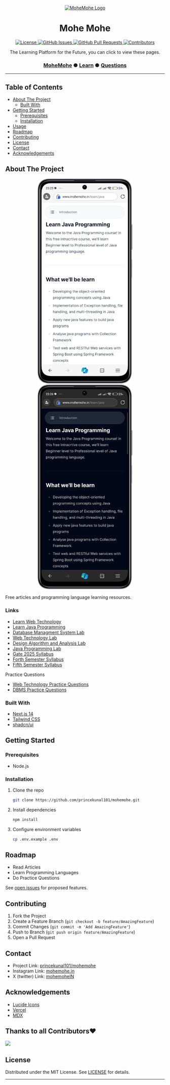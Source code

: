<p align="center">
  <a href="https://www.mohemohe.in">
    <img src="https://www.mohemohe.in/m1-logo.png" alt="MoheMohe Logo" width="180" height="180">
  </a>
</p>

<h1 align="center"><b>Mohe Mohe</b></h1>

<p align="center">
  <a href="https://github.com/princekunal101/mohemohe/blob/master/LICENSE">
    <img src="https://img.shields.io/badge/License-MIT-blue.svg" alt="License">
  </a>
  <a href="https://github.com/princekunal101/mohemohe/issues">
    <img src="https://img.shields.io/github/issues/princekunal101/mohemohe.svg" alt="GitHub Issues">
  </a>
  <a href="https://github.com/princekunal101/mohemohe/pulls">
    <img src="https://img.shields.io/github/issues-pr/princekunal101/mohemohe.svg" alt="GitHub Pull Requests">
  </a>
  <a href="https://github.com/princekunal101/mohemohe/graphs/contributors">
    <img src="https://img.shields.io/github/contributors/princekunal101/mohemohe.svg" alt="Contributors">
  </a>
</p>

<p align="center">
  The Learning Platform for the Future, you can click to view these pages.
</p>


<h3 align="center"> <a href="https://www.mohemohe.in">MoheMohe</a> ● <a href="https://www.mohemohe.in/learn">Learn</a> ● <a href="https://www.mohemohe.in/questions">Questions</a>
</h3>

---

## Table of Contents

- [About The Project](#about-the-project)
  - [Built With](#built-with)
- [Getting Started](#getting-started)
  - [Prerequisites](#prerequisites)
  - [Installation](#installation)
- [Usage](#usage)
- [Roadmap](#roadmap)
- [Contributing](#contributing)
- [License](#license)
- [Contact](#contact)
- [Acknowledgements](#acknowledgements)

## About The Project

<a href="https://www.mohemohe.in/">
<p style="text-align: center">
  <img src="public/images/screenshots/Screenshot_2024-06-11-23-25-32-769_com.microsoft.emmx-edit.png" alt="Mohe Mohe Screen Shot" width="300">
  <img src="public/images/screenshots/Screenshot_2024-06-11-23-26-55-253_com.microsoft.emmx-edit.png" alt="Mohe Mohe Screen Shot" width="300">
</p>
</a>

Free articles and programming language learning resources.

### Links
- [Learn Web Technology](https://www.mohemohe.in/learn/web-technology)
- [Learn Java Programming](https://www.mohemohe.in/learn/web-technology)
- [Database Managment System Lab](https://www.mohemohe.in/blog/dbms-lab)
- [Web Technology Lab](https://www.mohemohe.in/blog/wt-lab)
- [Design Algorithm and Analysis Lab](https://www.mohemohe.in/blog/daa-lab)
- [Java Programming Lab](https://www.mohemohe.in/blog/oops-java-lab)
- [Gate 2025 Syllabus](https://www.mohemohe.in/blog/syllabus-gate-cs)
- [Forth Semester Syllabus](https://www.mohemohe.in/blog/syllabus-4sem)
- [Fifth Semester Syllabus](https://www.mohemohe.in/blog/syllabus-5sem)

Practice Questions
- [Web Technology Practice Questions](https://www.mohemohe.in/questions/wt-question)
- [DBMS Practice Questions](https://www.mohemohe.in/questions/dbms-question)

### Built With

- [Next.js 14](https://nextjs.org)
- [Tailwind CSS](https://tailwindcss.com)
- [shadcn/ui](https://ui.shadcn.com)

## Getting Started

### Prerequisites

- Node.js

### Installation

1. Clone the repo
   ```sh
   git clone https://github.com/princekunal101/mohemohe.git
   ```
2. Install dependencies
   ```sh
   npm install
   ```
3. Configure environment variables
   ```sh
   cp .env.example .env
   ```

## Roadmap

- Read Articles  
- Learn Programming Languages
- Do Practice Questions

See [open issues](https://github.com/princekunal101/mohemohe/issues) for proposed features.

## Contributing

1. Fork the Project  
2. Create a Feature Branch (`git checkout -b feature/AmazingFeature`)  
3. Commit Changes (`git commit -m 'Add AmazingFeature'`)  
4. Push to Branch (`git push origin feature/AmazingFeature`)  
5. Open a Pull Request  

## Contact

- Project Link: [princekunal101/mohemohe](https://github.com/princekunal101/mohemohe)
- Instagram Link: [mohemohe.in](https://instagram.com/mohemohe.in)
- X (twitter) Link: [mohemoheIN](https://x.com/mohemoheIN)

## Acknowledgements

- [Lucide Icons](https://lucide.dev)  
- [Vercel](https://vercel.com)  
- [MDX](https://mdxjs.com)

## Thanks to all Contributors❤️

<a href="https://github.com/princekunal101/mohemohe/graphs/contributors">
<img src =" https://contrib.rocks/image?repo=princekunal101/mohemohe"/>
</a>

## License

Distributed under the MIT License. See [LICENSE](./LICENSE) for details.

---
